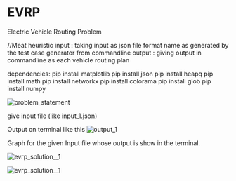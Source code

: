 # EVRP
Electric Vehicle Routing Problem


//Meat heuristic
input : taking input as json file format name as generated by the test case generator from commandline
output : giving output in commandline as each vehicle routing plan

dependencies:
pip install matplotlib
pip install json
pip install heapq
pip install math
pip install networkx
pip install colorama
pip install glob
pip install numpy


![problem_statement](https://github.com/user-attachments/assets/620ef120-8cb0-4710-9e0c-ad77517d5cea)

give input file (like input_1.json)

Output on terminal like this 
![output_1](https://github.com/user-attachments/assets/a32a5857-1f53-4ec1-9054-fb84341b4120)

Graph for the given Input file whose output is show in the terminal.

![evrp_solution__1](https://github.com/user-attachments/assets/8a23e359-51d3-424b-8639-0ce24995d5bf)

![evrp_solution__1](https://github.com/user-attachments/assets/1f07c59d-1893-474a-b263-cd3c4bd53095)


